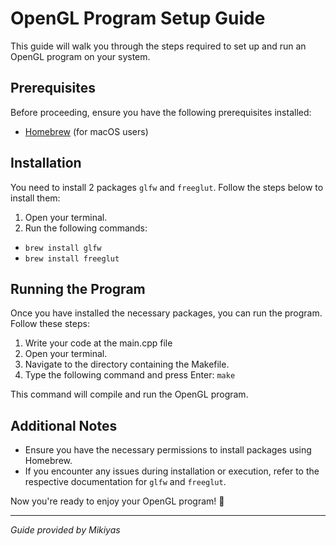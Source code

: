 # OpenGL Program Setup Guide

This guide will walk you through the steps required to set up and run an OpenGL program on your system.

## Prerequisites

Before proceeding, ensure you have the following prerequisites installed:

- [Homebrew](https://brew.sh/) (for macOS users)

## Installation

You need to install 2 packages `glfw` and `freeglut`. Follow the steps below to install them:

1. Open your terminal.
2. Run the following commands:
* `brew install glfw`
* `brew install freeglut`

## Running the Program

Once you have installed the necessary packages, you can run the program. Follow these steps:

1. Write your code at the main.cpp file
2. Open your terminal.
3. Navigate to the directory containing the Makefile.
4. Type the following command and press Enter: `make`


This command will compile and run the OpenGL program.

## Additional Notes

- Ensure you have the necessary permissions to install packages using Homebrew.
- If you encounter any issues during installation or execution, refer to the respective documentation for `glfw` and `freeglut`.

Now you're ready to enjoy your OpenGL program! 🎉

---

*Guide provided by Mikiyas*
